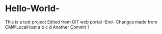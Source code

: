 # Hello-World-
This is a test project
Edited from GIT web portal
-End-
Changes made from CM@LocalHost
a
b
c
d
Another Commit 1



